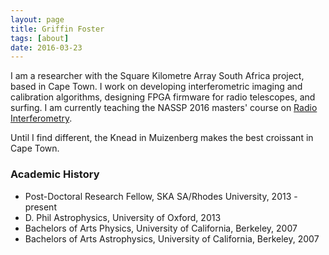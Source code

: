```yaml
---
layout: page
title: Griffin Foster
tags: [about]
date: 2016-03-23
---
```


I am a researcher with the Square Kilometre Array South Africa project, based in Cape Town. I work on developing interferometric imaging and calibration algorithms, designing FPGA firmware for radio telescopes, and surfing. I am currently teaching the NASSP 2016 masters' course on [Radio Interferometry](https://griffinfoster.github.io/fundamentals_of_interferometry/).

Until I find different, the Knead in Muizenberg makes the best croissant in Cape Town.

### Academic History

* Post-Doctoral Research Fellow, SKA SA/Rhodes University, 2013 - present
* D. Phil Astrophysics, University of Oxford, 2013
* Bachelors of Arts Physics, University of California, Berkeley, 2007
* Bachelors of Arts Astrophysics, University of California, Berkeley, 2007